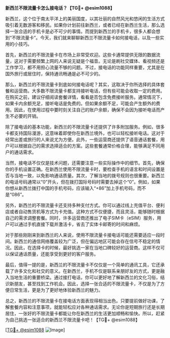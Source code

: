 **新西兰不限流量卡怎么接电话？【TG💪+ @esim1088】**

新西兰，这个位于南太平洋上的美丽国度，以其壮丽的自然风光和悠闲的生活方式吸引着无数游客和移民。如果你计划前往新西兰，或者已经在新西兰生活，那么选择一张合适的手机卡是必不可少的事情。而提到新西兰的手机卡，很多人都会想到“不限流量卡”。今天，我们就来聊聊新西兰不限流量卡如何接电话，以及一些实用的小技巧。

首先，新西兰的不限流量卡在市场上非常受欢迎。这些卡通常提供无限的数据流量，这对于需要频繁上网的人来说无疑是个福音。无论是刷社交媒体、看视频还是工作学习，都不用担心流量不够的问题。不过，接电话的功能同样重要，尤其是在国外旅行或居住时，保持通讯畅通是必不可少的。

那么，新西兰的不限流量卡到底如何接电话呢？其实，这取决于你所选择的具体套餐和运营商。大多数不限流量卡都支持接听电话，但有些可能会收取一定的费用。在购买之前，建议仔细阅读套餐详情，看看是否包含免费接听服务。通常情况下，如果卡内余额充足，接听电话是免费的。但如果余额不足，可能会产生额外的费用。因此，在使用过程中要时刻关注自己的账户余额，确保不会因为接听电话而产生不必要的开销。

除了接电话的基本功能，新西兰的不限流量卡还提供了许多附加服务。例如，很多卡都支持国际漫游，这意味着即使你在新西兰境外，也可以轻松接听电话。这对于经常出差或旅行的人来说尤为方便。此外，一些运营商还提供了语音通话套餐，用户可以根据自己的需求选择适合的方案。这些套餐通常价格合理，能够满足不同用户的通话需求。

当然，接电话不仅仅是技术问题，还需要注意一些实际操作中的细节。首先，确保你的手机设置正确。在新西兰使用不限流量卡时，要检查手机的语言和时间设置是否与当地一致，以免影响通话质量。其次，了解当地的拨号规则也很重要。新西兰的电话号码通常以“0”开头，但在拨打国际号码时需要去掉这个“0”。例如，如果你想从新西兰拨打中国的手机号码，应该输入“+86”加上手机号码，而不是“086”。

另外，新西兰的不限流量卡还支持多种支付方式。你可以通过线上充值平台、便利店或者自动售货机等方式为卡充值。这种方式不仅便捷，而且灵活，能够随时根据自己的需求调整套餐。同时，许多运营商还推出了电子SIM卡（eSIM）服务，用户可以通过手机直接下载并激活卡，省去了实体卡邮寄的时间和麻烦。

对于那些刚刚来到新西兰的人来说，使用不限流量卡接电话可能还需要适应一段时间。新西兰的通信网络覆盖较为广泛，但在偏远地区可能会存在信号不稳定的情况。因此，在选择卡的时候，最好挑选一家在当地口碑较好的运营商。这样不仅可以保证通话质量，还能享受到更好的客户服务。

最后，值得一提的是，新西兰的不限流量卡不仅仅是一个简单的通讯工具，它还承载了许多文化和社交的意义。在新西兰，手机不仅是联系亲朋好友的方式，更是融入当地生活的重要桥梁。通过接打电话，你可以更好地了解新西兰的文化习俗，结识新朋友，甚至找到工作机会。因此，选择一张合适的不限流量卡，不仅是为了方便日常生活，更是为了更好地体验新西兰的魅力。

总之，新西兰的不限流量卡在接电话方面表现得相当出色。只要提前做好功课，了解套餐内容和注意事项，就能轻松应对各种通话需求。无论你是短期旅行还是长期居住，一张好的不限流量卡都能让你在新西兰的生活更加顺畅和愉快。所以，赶紧为自己挑选一张适合的新西兰不限流量卡吧！【TG💪+ @esim1088】

[[TG💪+ @esim1088](https://t.me/s/esim1088) ![Image](https://i.postimg.cc/4NQfJmqS/Snipaste-2025-05-13-00-14-12.png)]